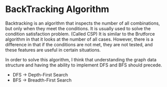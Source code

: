 # BackTracking Algorithm 

 Backtracking is an algorithm that inspects the number of all combinations, but only when they meet the conditions. It is usually used to solve the condition satisfaction problem. (Called CSP)
 It is similar to the Brutforce algorithm in that it looks at the number of all cases. However, there is a difference in that if the conditions are not met, they are not tested, and these features are useful in certain situations.

In order to solve this algorithm, I think that understanding the graph data structure and having the ability to implement DFS and BFS should precede. 

+ DFS -> Depth-First Search
+ BFS -> Breadth-First Search
